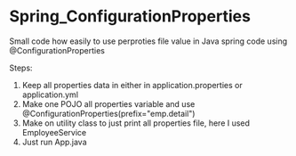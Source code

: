 # Spring_ConfigurationProperties
Small code how easily to use perproties file value in Java spring code using @ConfigurationProperties 

Steps:
1. Keep all properties data in either in application.properties or application.yml 
2. Make one POJO all properties variable and use @ConfigurationProperties(prefix="emp.detail")
3. Make on utility class to just print all properties file, here I used EmployeeService
4. Just run App.java

